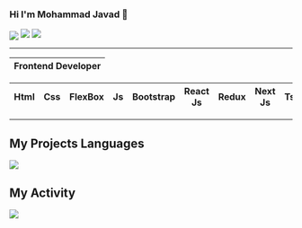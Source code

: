 ### Hi I'm **Mohammad Javad** 👋

<img align="center" src="https://cdn.dribbble.com/users/1732368/screenshots/6553872/web_developer.gif" />
<img src="https://www.horizont.com.hr/posao/frontend-developer.gif" />
<img src="https://user-images.githubusercontent.com/35267447/206916906-9bfb66d9-c419-44c2-908a-4885e610425f.gif" />








---
| Frontend Developer |
| -- |

| Html | Css | FlexBox | Js | Bootstrap | React Js | Redux | Next Js | Ts | 
| -- | -- | -- | -- | -- | -- | -- | -- | -- |

---
## My Projects Languages
<img src="https://github-readme-stats.vercel.app/api/top-langs/?username=faraz-git&layout=donut" />

## My Activity
<img src="https://github-readme-stats.vercel.app/api?username=faraz-git&show_icons=true&theme=radical" />

